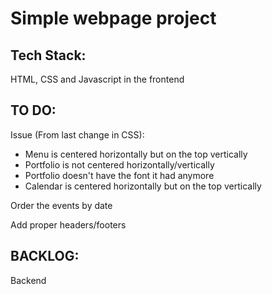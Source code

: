 # Simple webpage project

## Tech Stack:
HTML, CSS and Javascript in the frontend

## TO DO:
Issue (From last change in CSS):
* Menu is centered horizontally but on the top vertically
* Portfolio is not centered horizontally/vertically
* Portfolio doesn't have the font it had anymore
* Calendar is centered horizontally but on the top vertically

Order the events by date

Add proper headers/footers

## BACKLOG:
Backend